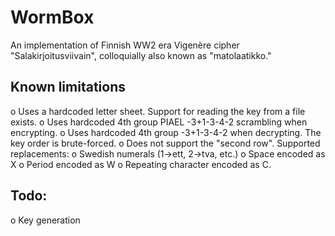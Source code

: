 # WormBox

An implementation of Finnish WW2 era Vigenère cipher "Salakirjoitusviivain",
colloquially also known as "matolaatikko."

## Known limitations
 o Uses a hardcoded letter sheet. Support for reading the key from a file exists.
 o Uses hardcoded 4th group PIAEL -3+1-3-4-2 scrambling when encrypting.
 o Uses hardcoded 4th group -3+1-3-4-2 when decrypting. The key order is brute-forced.
 o Does not support the "second row". Supported replacements:
   o Swedish numerals (1->ett, 2->tva, etc.)
   o Space encoded as X
   o Period encoded as W
   o Repeating character encoded as C.

## Todo:
 o Key generation
